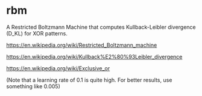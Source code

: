 # rbm
A Restricted Boltzmann Machine that computes Kullback-Leibler divergence (D_KL) for XOR patterns.

https://en.wikipedia.org/wiki/Restricted_Boltzmann_machine

https://en.wikipedia.org/wiki/Kullback%E2%80%93Leibler_divergence

https://en.wikipedia.org/wiki/Exclusive_or

(Note that a learning rate of 0.1 is quite high. For better results, use something like 0.005)
